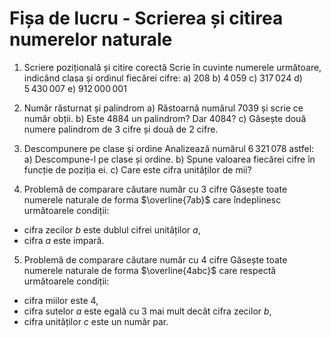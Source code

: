 # Fișa de lucru - Scrierea și citirea numerelor naturale

1. Scriere pozițională și citire corectă
Scrie în cuvinte numerele următoare, indicând clasa și ordinul fiecărei cifre:
a) 208
b) 4 059
c) 317 024
d) 5 430 007
e) 912 000 001

2. Număr răsturnat și palindrom
a) Răstoarnă numărul 7039 și scrie ce număr obții.
b) Este 4884 un palindrom? Dar 4084?
c) Găsește două numere palindrom de 3 cifre și două de 2 cifre.

3. Descompunere pe clase și ordine
Analizează numărul 6 321 078 astfel:
a) Descompune-l pe clase și ordine.
b) Spune valoarea fiecărei cifre în funcție de poziția ei.
c) Care este cifra unităților de mii?

4. Problemă de comparare căutare număr cu 3 cifre
Găsește toate numerele naturale de forma $\overline{7ab}$ care îndeplinesc următoarele condiții:
- cifra zecilor $b$ este dublul cifrei unităților $a$,
- cifra $a$ este impară.

5. Problemă de comparare căutare număr cu 4 cifre 
Găsește toate numerele naturale de forma $\overline{4abc}$ care respectă următoarele condiții:
- cifra miilor este 4,
- cifra sutelor $a$ este egală cu 3 mai mult decât cifra zecilor $b$,
- cifra unităților $c$ este un număr par.
